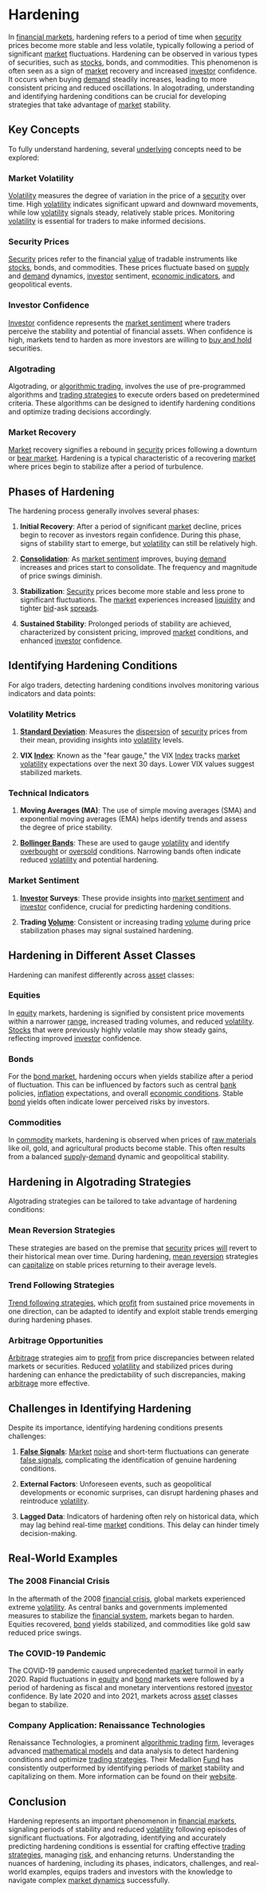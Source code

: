 # Hardening

In [financial markets](../f/financial_market.md), hardening refers to a period of time when [security](../s/security.md) prices become more stable and less volatile, typically following a period of significant [market](../m/market.md) fluctuations. Hardening can be observed in various types of securities, such as [stocks](../s/stock.md), bonds, and commodities. This phenomenon is often seen as a sign of [market](../m/market.md) recovery and increased [investor](../i/investor.md) confidence. It occurs when buying [demand](../d/demand.md) steadily increases, leading to more consistent pricing and reduced oscillations. In alogotrading, understanding and identifying hardening conditions can be crucial for developing strategies that take advantage of [market](../m/market.md) stability.

## Key Concepts

To fully understand hardening, several [underlying](../u/underlying.md) concepts need to be explored:

### Market Volatility

[Volatility](../v/volatility.md) measures the degree of variation in the price of a [security](../s/security.md) over time. High [volatility](../v/volatility.md) indicates significant upward and downward movements, while low [volatility](../v/volatility.md) signals steady, relatively stable prices. Monitoring [volatility](../v/volatility.md) is essential for traders to make informed decisions.

### Security Prices

[Security](../s/security.md) prices refer to the financial [value](../v/value.md) of tradable instruments like [stocks](../s/stock.md), bonds, and commodities. These prices fluctuate based on [supply](../s/supply.md) and [demand](../d/demand.md) dynamics, [investor](../i/investor.md) sentiment, [economic indicators](../e/economic_indicators.md), and geopolitical events.

### Investor Confidence

[Investor](../i/investor.md) confidence represents the [market sentiment](../m/market_sentiment.md) where traders perceive the stability and potential of financial assets. When confidence is high, markets tend to harden as more investors are willing to [buy and hold](../b/buy_and_hold.md) securities.

### Algotrading

Algotrading, or [algorithmic trading](../a/accountability.md), involves the use of pre-programmed algorithms and [trading strategies](../t/trading_strategies.md) to execute orders based on predetermined criteria. These algorithms can be designed to identify hardening conditions and optimize trading decisions accordingly.

### Market Recovery

[Market](../m/market.md) recovery signifies a rebound in [security](../s/security.md) prices following a downturn or [bear market](../b/bear_market.md). Hardening is a typical characteristic of a recovering [market](../m/market.md) where prices begin to stabilize after a period of turbulence.

## Phases of Hardening

The hardening process generally involves several phases:

1. **Initial Recovery**: After a period of significant [market](../m/market.md) decline, prices begin to recover as investors regain confidence. During this phase, signs of stability start to emerge, but [volatility](../v/volatility.md) can still be relatively high.

2. **[Consolidation](../c/consolidation.md)**: As [market sentiment](../m/market_sentiment.md) improves, buying [demand](../d/demand.md) increases and prices start to consolidate. The frequency and magnitude of price swings diminish.

3. **Stabilization**: [Security](../s/security.md) prices become more stable and less prone to significant fluctuations. The [market](../m/market.md) experiences increased [liquidity](../l/liquidity.md) and tighter [bid](../b/bid.md)-ask [spreads](../s/spreads.md).

4. **Sustained Stability**: Prolonged periods of stability are achieved, characterized by consistent pricing, improved [market](../m/market.md) conditions, and enhanced [investor](../i/investor.md) confidence.

## Identifying Hardening Conditions

For algo traders, detecting hardening conditions involves monitoring various indicators and data points:

### Volatility Metrics

1. **[Standard Deviation](../s/standard_deviation.md)**: Measures the [dispersion](../d/dispersion.md) of [security](../s/security.md) prices from their mean, providing insights into [volatility](../v/volatility.md) levels.

2. **VIX [Index](../i/index.md)**: Known as the "fear gauge," the VIX [Index](../i/index.md) tracks [market](../m/market.md) [volatility](../v/volatility.md) expectations over the next 30 days. Lower VIX values suggest stabilized markets.

### Technical Indicators

1. **Moving Averages (MA)**: The use of simple moving averages (SMA) and exponential moving averages (EMA) helps identify trends and assess the degree of price stability.

2. **[Bollinger Bands](../b/bollinger_band.md)**: These are used to gauge [volatility](../v/volatility.md) and identify [overbought](../o/overbought.md) or [oversold](../o/oversold.md) conditions. Narrowing bands often indicate reduced [volatility](../v/volatility.md) and potential hardening.

### Market Sentiment

1. **[Investor](../i/investor.md) Surveys**: These provide insights into [market sentiment](../m/market_sentiment.md) and [investor](../i/investor.md) confidence, crucial for predicting hardening conditions.

2. **Trading [Volume](../v/volume.md)**: Consistent or increasing trading [volume](../v/volume.md) during price stabilization phases may signal sustained hardening.

## Hardening in Different Asset Classes

Hardening can manifest differently across [asset](../a/asset.md) classes:

### Equities

In [equity](../e/equity.md) markets, hardening is signified by consistent price movements within a narrower [range](../r/range.md), increased trading volumes, and reduced [volatility](../v/volatility.md). [Stocks](../s/stock.md) that were previously highly volatile may show steady gains, reflecting improved [investor](../i/investor.md) confidence.

### Bonds

For the [bond market](../b/bond_market.md), hardening occurs when yields stabilize after a period of fluctuation. This can be influenced by factors such as central [bank](../b/bank.md) policies, [inflation](../i/inflation.md) expectations, and overall [economic conditions](../e/economic_conditions.md). Stable [bond](../b/bond.md) yields often indicate lower perceived risks by investors.

### Commodities

In [commodity](../c/commodity.md) markets, hardening is observed when prices of [raw materials](../r/raw_materials.md) like oil, gold, and agricultural products become stable. This often results from a balanced [supply](../s/supply.md)-[demand](../d/demand.md) dynamic and geopolitical stability.

## Hardening in Algotrading Strategies

Algotrading strategies can be tailored to take advantage of hardening conditions:

### Mean Reversion Strategies

These strategies are based on the premise that [security](../s/security.md) prices [will](../w/will.md) revert to their historical mean over time. During hardening, [mean reversion](../m/mean_reversion.md) strategies can [capitalize](../c/capitalize.md) on stable prices returning to their average levels.

### Trend Following Strategies

[Trend following strategies](../t/trend_following_strategies.md), which [profit](../p/profit.md) from sustained price movements in one direction, can be adapted to identify and exploit stable trends emerging during hardening phases.

### Arbitrage Opportunities

[Arbitrage](../a/arbitrage.md) strategies aim to [profit](../p/profit.md) from price discrepancies between related markets or securities. Reduced [volatility](../v/volatility.md) and stabilized prices during hardening can enhance the predictability of such discrepancies, making [arbitrage](../a/arbitrage.md) more effective.

## Challenges in Identifying Hardening

Despite its importance, identifying hardening conditions presents challenges:

1. **[False Signals](../f/false_signals_in_trading.md)**: [Market](../m/market.md) [noise](../n/noise.md) and short-term fluctuations can generate [false signals](../f/false_signals_in_trading.md), complicating the identification of genuine hardening conditions.

2. **External Factors**: Unforeseen events, such as geopolitical developments or economic surprises, can disrupt hardening phases and reintroduce [volatility](../v/volatility.md).

3. **Lagged Data**: Indicators of hardening often rely on historical data, which may lag behind real-time [market](../m/market.md) conditions. This delay can hinder timely decision-making.

## Real-World Examples

### The 2008 Financial Crisis

In the aftermath of the 2008 [financial crisis](../f/financial_crisis.md), global markets experienced extreme [volatility](../v/volatility.md). As central banks and governments implemented measures to stabilize the [financial system](../f/financial_system.md), markets began to harden. Equities recovered, [bond](../b/bond.md) yields stabilized, and commodities like gold saw reduced price swings.

### The COVID-19 Pandemic

The COVID-19 pandemic caused unprecedented [market](../m/market.md) turmoil in early 2020. Rapid fluctuations in [equity](../e/equity.md) and [bond](../b/bond.md) markets were followed by a period of hardening as fiscal and monetary interventions restored [investor](../i/investor.md) confidence. By late 2020 and into 2021, markets across [asset](../a/asset.md) classes began to stabilize.

### Company Application: Renaissance Technologies

Renaissance Technologies, a prominent [algorithmic trading](../a/accountability.md) [firm](../f/firm.md), leverages advanced [mathematical models](../m/mathematical_models_in_trading.md) and data analysis to detect hardening conditions and optimize [trading strategies](../t/trading_strategies.md). Their Medallion [Fund](../f/fund.md) has consistently outperformed by identifying periods of [market](../m/market.md) stability and capitalizing on them. More information can be found on their [website](https://www.rentec.com/).

## Conclusion

Hardening represents an important phenomenon in [financial markets](../f/financial_market.md), signaling periods of stability and reduced [volatility](../v/volatility.md) following episodes of significant fluctuations. For algotrading, identifying and accurately predicting hardening conditions is essential for crafting effective [trading strategies](../t/trading_strategies.md), managing [risk](../r/risk.md), and enhancing returns. Understanding the nuances of hardening, including its phases, indicators, challenges, and real-world examples, equips traders and investors with the knowledge to navigate complex [market dynamics](../m/market_dynamics.md) successfully.